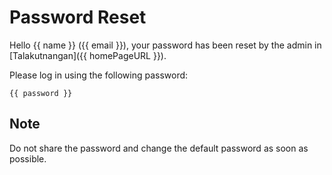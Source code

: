 # Password Reset

Hello {{ name }} ({{ email }}), your password has been reset by the admin in [Talakutnangan]({{ homePageURL }}).

Please log in using the following password:
```
{{ password }}
```

## Note
Do not share the password and change the default password as soon as possible.
